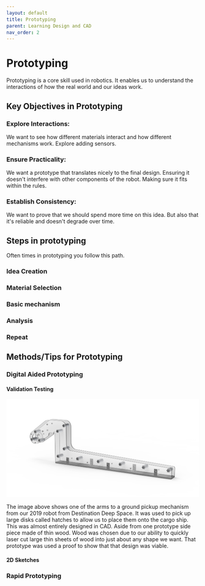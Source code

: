 ```yaml
---
layout: default
title: Prototyping
parent: Learning Design and CAD
nav_order: 2
---
```


# Prototyping

Prototyping is a core skill used in robotics. It enables us to understand the interactions of how the real world and our ideas work.

## Key Objectives in Prototyping

### Explore Interactions:

 We want to see how different materials interact and how different mechanisms work. Explore adding sensors.

### Ensure Practicality: 

We want a prototype that translates nicely to the final design. Ensuring it doesn't interfere with other components of the robot. Making sure it fits within the rules.

### Establish Consistency: 

We want to prove that we should spend more time on this idea. But also that it's reliable and doesn't degrade over time.


## Steps in prototyping
Often times in prototyping you follow this path.

### Idea Creation

### Material Selection

### Basic mechanism

### Analysis

### Repeat


## Methods/Tips for Prototyping

### Digital Aided Prototyping

#### Validation Testing

![Ground Pickup Render](../images/GroundPickupRender.png) 

The image above shows one of the arms to a ground pickup mechanism from our 2019 robot from Destination Deep Space. It was used to pick up large disks called hatches to allow us to place them onto the cargo ship. This was almost entirely designed in CAD. Aside from one prototype side piece made of thin wood. Wood was chosen due to our ability to quickly laser cut large thin sheets of wood into just about any shape we want. That prototype was used a proof to show that that design was viable.

#### 2D Sketches 

### Rapid Prototyping
